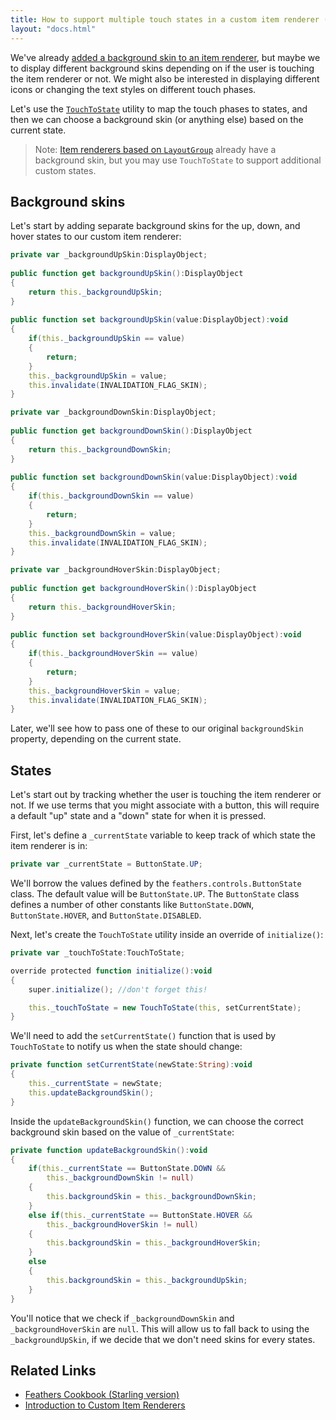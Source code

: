 ```yaml
---
title: How to support multiple touch states in a custom item renderer (AS3/Starling version)
layout: "docs.html"
---
```


We've already [added a background skin to an item renderer](./item-renderer-background-skin.md), but maybe we to display different background skins depending on if the user is touching the item renderer or not. We might also be interested in displaying different icons or changing the text styles on different touch phases.

Let's use the [`TouchToState`](/api-reference/feathers/utils/TouchToState.html) utility to map the touch phases to states, and then we can choose a background skin (or anything else) based on the current state.

> Note: [Item renderers based on `LayoutGroup`](../layout-group-item-renderers) already have a background skin, but you may use `TouchToState` to support additional custom states.

## Background skins

Let's start by adding separate background skins for the up, down, and hover states to our custom item renderer:

```actionscript
private var _backgroundUpSkin:DisplayObject;
 
public function get backgroundUpSkin():DisplayObject
{
    return this._backgroundUpSkin;
}
 
public function set backgroundUpSkin(value:DisplayObject):void
{
    if(this._backgroundUpSkin == value)
    {
        return;
    }
    this._backgroundUpSkin = value;
    this.invalidate(INVALIDATION_FLAG_SKIN);
}

private var _backgroundDownSkin:DisplayObject;
 
public function get backgroundDownSkin():DisplayObject
{
    return this._backgroundDownSkin;
}
 
public function set backgroundDownSkin(value:DisplayObject):void
{
    if(this._backgroundDownSkin == value)
    {
        return;
    }
    this._backgroundDownSkin = value;
    this.invalidate(INVALIDATION_FLAG_SKIN);
}

private var _backgroundHoverSkin:DisplayObject;
 
public function get backgroundHoverSkin():DisplayObject
{
    return this._backgroundHoverSkin;
}
 
public function set backgroundHoverSkin(value:DisplayObject):void
{
    if(this._backgroundHoverSkin == value)
    {
        return;
    }
    this._backgroundHoverSkin = value;
    this.invalidate(INVALIDATION_FLAG_SKIN);
}
```

Later, we'll see how to pass one of these to our original `backgroundSkin` property, depending on the current state.

## States

Let's start out by tracking whether the user is touching the item renderer or not. If we use terms that you might associate with a button, this will require a default "up" state and a "down" state for when it is pressed.

First, let's define a `_currentState` variable to keep track of which state the item renderer is in:

```actionscript
private var _currentState = ButtonState.UP;
```

We'll borrow the values defined by the `feathers.controls.ButtonState` class. The default value will be `ButtonState.UP`. The `ButtonState` class defines a number of other constants like `ButtonState.DOWN`, `ButtonState.HOVER`, and `ButtonState.DISABLED`.

Next, let's create the `TouchToState` utility inside an override of `initialize()`:

```actionscript
private var _touchToState:TouchToState;

override protected function initialize():void
{
    super.initialize(); //don't forget this!

    this._touchToState = new TouchToState(this, setCurrentState);
}
```

We'll need to add the `setCurrentState()` function that is used by `TouchToState` to notify us when the state should change:

```actionscript
private function setCurrentState(newState:String):void
{
    this._currentState = newState;
    this.updateBackgroundSkin();
}
```

Inside the `updateBackgroundSkin()` function, we can choose the correct background skin based on the value of `_currentState`:

```actionscript
private function updateBackgroundSkin():void
{
    if(this._currentState == ButtonState.DOWN &&
        this._backgroundDownSkin != null)
    {
        this.backgroundSkin = this._backgroundDownSkin;
    }
    else if(this._currentState == ButtonState.HOVER &&
        this._backgroundHoverSkin != null)
    {
        this.backgroundSkin = this._backgroundHoverSkin;
    }
    else
    {
        this.backgroundSkin = this._backgroundUpSkin;
    }
}
```

You'll notice that we check if `_backgroundDownSkin` and `_backgroundHoverSkin` are `null`. This will allow us to fall back to using the `_backgroundUpSkin`, if we decide that we don't need skins for every states.

## Related Links

- [Feathers Cookbook (Starling version)](./index.md)
- [Introduction to Custom Item Renderers](../item-renderers.md)
